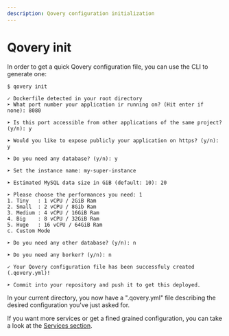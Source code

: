 ```yaml
---
description: Qovery configuration initialization
---
```


# Qovery init

In order to get a quick Qovery configuration file, you can use the CLI to generate one:

```text
$ qovery init

✓ Dockerfile detected in your root directory
➤ What port number your application ir running on? (Hit enter if none): 8080

➤ Is this port accessible from other applications of the same project? (y/n): y

➤ Would you like to expose publicly your application on https? (y/n): y

➤ Do you need any database? (y/n): y

➤ Set the instance name: my-super-instance

➤ Estimated MySQL data size in GiB (default: 10): 20

➤ Please choose the performances you need: 1
1. Tiny   : 1 vCPU / 2GiB Ram
2. Small  : 2 vCPU / 8Gib Ram
3. Medium : 4 vCPU / 16GiB Ram
4. Big    : 8 vCPU / 32GiB Ram
5. Huge   : 16 vCPU / 64GiB Ram
c. Custom Mode

➤ Do you need any other database? (y/n): n

➤ Do you need any borker? (y/n): n

✓ Your Qovery configuration file has been successfuly created (.qovery.yml)!

➤ Commit into your repository and push it to get this deployed.
```

In your current directory, you now have a ".qovery.yml" file describing the desired configuration you've just asked for.

If you want more services or get a fined grained configuration, you can take a look at the [Services section](../services/network/).




